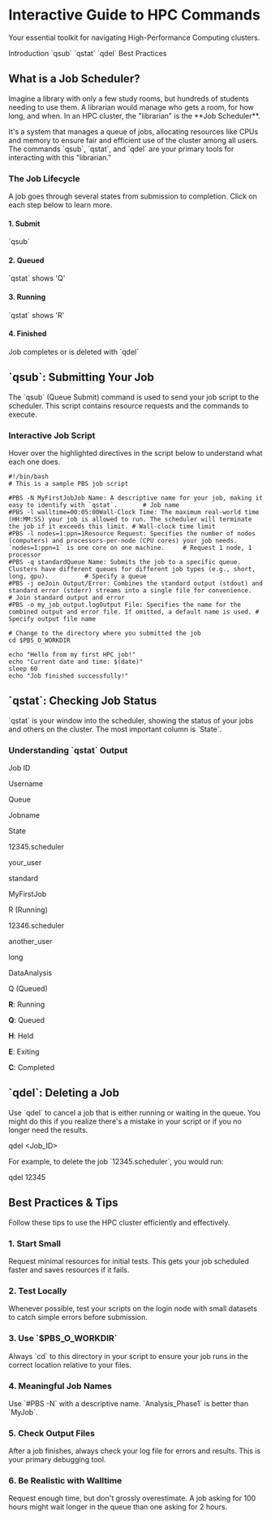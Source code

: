 Interactive Guide to HPC Commands
=================================

Your essential toolkit for navigating High-Performance Computing clusters.

Introduction \`qsub\` \`qstat\` \`qdel\` Best Practices

What is a Job Scheduler?
------------------------

Imagine a library with only a few study rooms, but hundreds of students needing to use them. A librarian would manage who gets a room, for how long, and when. In an HPC cluster, the "librarian" is the \*\*Job Scheduler\*\*.

It's a system that manages a queue of jobs, allocating resources like CPUs and memory to ensure fair and efficient use of the cluster among all users. The commands \`qsub\`, \`qstat\`, and \`qdel\` are your primary tools for interacting with this "librarian."

### The Job Lifecycle

A job goes through several states from submission to completion. Click on each step below to learn more.

#### 1\. Submit

\`qsub\`


#### 2\. Queued

\`qstat\` shows 'Q'


#### 3\. Running

\`qstat\` shows 'R'

#### 4\. Finished

Job completes or is deleted with \`qdel\`

\`qsub\`: Submitting Your Job
-----------------------------

The \`qsub\` (Queue Submit) command is used to send your job script to the scheduler. This script contains resource requests and the commands to execute.

### Interactive Job Script

Hover over the highlighted directives in the script below to understand what each one does.

    #!/bin/bash
    # This is a sample PBS job script
    
    #PBS -N MyFirstJobJob Name: A descriptive name for your job, making it easy to identify with `qstat`.       # Job name
    #PBS -l walltime=00:05:00Wall-Clock Time: The maximum real-world time (HH:MM:SS) your job is allowed to run. The scheduler will terminate the job if it exceeds this limit. # Wall-clock time limit
    #PBS -l nodes=1:ppn=1Resource Request: Specifies the number of nodes (computers) and processors-per-node (CPU cores) your job needs. `nodes=1:ppn=1` is one core on one machine.     # Request 1 node, 1 processor
    #PBS -q standardQueue Name: Submits the job to a specific queue. Clusters have different queues for different job types (e.g., short, long, gpu).          # Specify a queue
    #PBS -j oeJoin Output/Error: Combines the standard output (stdout) and standard error (stderr) streams into a single file for convenience.                # Join standard output and error
    #PBS -o my_job_output.logOutput File: Specifies the name for the combined output and error file. If omitted, a default name is used. # Specify output file name
    
    # Change to the directory where you submitted the job
    cd $PBS_O_WORKDIR
    
    echo "Hello from my first HPC job!"
    echo "Current date and time: $(date)"
    sleep 60
    echo "Job finished successfully!"
    

\`qstat\`: Checking Job Status
------------------------------

\`qstat\` is your window into the scheduler, showing the status of your jobs and others on the cluster. The most important column is \`State\`.

### Understanding \`qstat\` Output

Job ID

Username

Queue

Jobname

State

12345.scheduler

your\_user

standard

MyFirstJob

R (Running)

12346.scheduler

another\_user

long

DataAnalysis

Q (Queued)

**R**: Running

**Q**: Queued

**H**: Held

**E**: Exiting

**C**: Completed

\`qdel\`: Deleting a Job
------------------------

Use \`qdel\` to cancel a job that is either running or waiting in the queue. You might do this if you realize there's a mistake in your script or if you no longer need the results.

qdel <Job\_ID>

For example, to delete the job \`12345.scheduler\`, you would run:

qdel 12345

Best Practices & Tips
---------------------

Follow these tips to use the HPC cluster efficiently and effectively.

### 1\. Start Small

Request minimal resources for initial tests. This gets your job scheduled faster and saves resources if it fails.

### 2\. Test Locally

Whenever possible, test your scripts on the login node with small datasets to catch simple errors before submission.

### 3\. Use \`$PBS\_O\_WORKDIR\`

Always \`cd\` to this directory in your script to ensure your job runs in the correct location relative to your files.

### 4\. Meaningful Job Names

Use \`#PBS -N\` with a descriptive name. \`Analysis\_Phase1\` is better than \`MyJob\`.

### 5\. Check Output Files

After a job finishes, always check your log file for errors and results. This is your primary debugging tool.

### 6\. Be Realistic with Walltime

Request enough time, but don't grossly overestimate. A job asking for 100 hours might wait longer in the queue than one asking for 2 hours.
